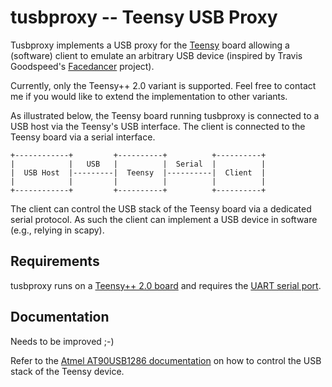 tusbproxy -- Teensy USB Proxy
=============================

Tusbproxy implements a USB proxy for the [Teensy](http://www.pjrc.com/teensy/)
board allowing a (software) client to emulate an arbitrary USB device
(inspired by Travis Goodspeed's
[Facedancer](http://travisgoodspeed.blogspot.de/2012/07/emulating-usb-devices-with-python.html)
project).

Currently, only the Teensy++ 2.0 variant is supported. Feel free to contact me
if you would like to extend the implementation to other variants.

As illustrated below, the Teensy board running tusbproxy is connected to a USB
host via the Teensy's USB interface. The client is connected to the Teensy board
via a serial interface.

    +------------+         +----------+          +----------+
    |            |   USB   |          |  Serial  |          |
    |  USB Host  |---------|  Teensy  |----------|  Client  |
    |            |         |          |          |          |
    +------------+         +----------+          +----------+

The client can control the USB stack of the Teensy board via a dedicated
serial protocol. As such the client can implement a USB device in software
(e.g., relying in scapy).


Requirements
------------

tusbproxy runs on a [Teensy++ 2.0 board](http://www.pjrc.com/teensy/) and
requires the [UART serial port](http://www.pjrc.com/teensy/td_uart.html).


Documentation
-------------

Needs to be improved ;-)

Refer to the [Atmel AT90USB1286
documentation](http://www.atmel.com/devices/at90usb1286.aspx) on how to control
the USB stack of the Teensy device.
